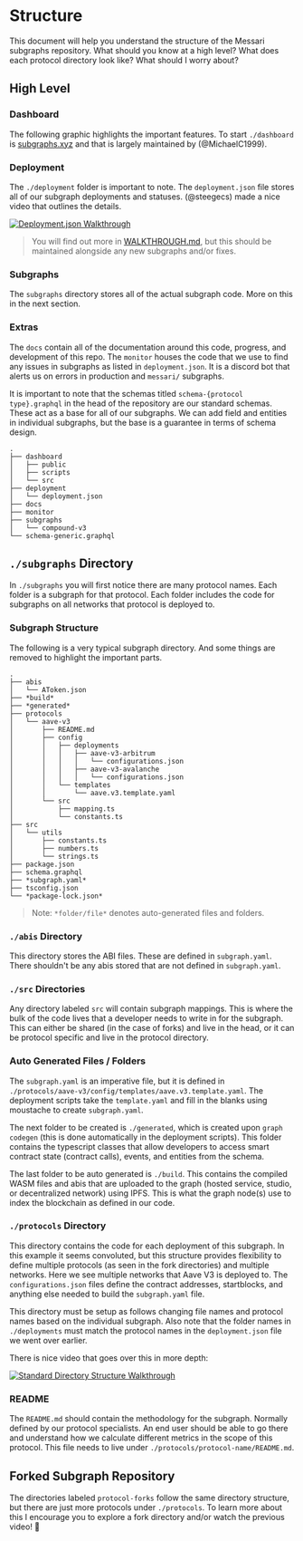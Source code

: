 # Structure

This document will help you understand the structure of the Messari subgraphs repository. What should you know at a high level? What does each protocol directory look like? What should I worry about?

## High Level

### Dashboard

The following graphic highlights the important features. To start `./dashboard` is [subgraphs.xyz](https://subgraphs.messari.io/) and that is largely maintained by (@MichaelC1999).

### Deployment

The `./deployment` folder is important to note. The `deployment.json` file stores all of our subgraph deployments and statuses. (@steegecs) made a nice video that outlines the details.

[![Deployment.json Walkthrough](https://img.youtube.com/vi/cgCNkRmM4NM/0.jpg)](https://youtu.be/cgCNkRmM4NM)

> You will find out more in [WALKTHROUGH.md](./WALKTHROUGH.md), but this should be maintained alongside any new subgraphs and/or fixes.

### Subgraphs

The `subgraphs` directory stores all of the actual subgraph code. More on this in the next section.

### Extras

The `docs` contain all of the documentation around this code, progress, and development of this repo. The `monitor` houses the code that we use to find any issues in subgraphs as listed in `deployment.json`. It is a discord bot that alerts us on errors in production and `messari/` subgraphs.

It is important to note that the schemas titled `schema-{protocol type}.graphql` in the head of the repository are our standard schemas. These act as a base for all of our subgraphs. We can add field and entities in individual subgraphs, but the base is a guarantee in terms of schema design.

```
.
├── dashboard
│   ├── public
│   ├── scripts
│   └── src
├── deployment
│   └── deployment.json
├── docs
├── monitor
├── subgraphs
│   └── compound-v3
└── schema-generic.graphql
```

## `./subgraphs` Directory

In `./subgraphs` you will first notice there are many protocol names. Each folder is a subgraph for that protocol. Each folder includes the code for subgraphs on all networks that protocol is deployed to.

### Subgraph Structure

The following is a very typical subgraph directory. And some things are removed to highlight the important parts.

```
.
├── abis
│   └── AToken.json
├── *build*
├── *generated*
├── protocols
│   └── aave-v3
│       ├── README.md
│       ├── config
│       │   ├── deployments
│       │   │   ├── aave-v3-arbitrum
│       │   │   │   └── configurations.json
│       │   │   ├── aave-v3-avalanche
│       │   │   │   └── configurations.json
│       │   └── templates
│       │       └── aave.v3.template.yaml
│       └── src
│           ├── mapping.ts
│           └── constants.ts
├── src
│   └── utils
│       ├── constants.ts
│       ├── numbers.ts
│       └── strings.ts
├── package.json
├── schema.graphql
├── *subgraph.yaml*
├── tsconfig.json
└── *package-lock.json*
```

> Note: `*folder/file*` denotes auto-generated files and folders.

### `./abis` Directory

This directory stores the ABI files. These are defined in `subgraph.yaml`. There shouldn't be any abis stored that are not defined in `subgraph.yaml`.

### `./src` Directories

Any directory labeled `src` will contain subgraph mappings. This is where the bulk of the code lives that a developer needs to write in for the subgraph. This can either be shared (in the case of forks) and live in the head, or it can be protocol specific and live in the protocol directory.

### Auto Generated Files / Folders

The `subgraph.yaml` is an imperative file, but it is defined in `./protocols/aave-v3/config/templates/aave.v3.template.yaml`. The deployment scripts take the `template.yaml` and fill in the blanks using moustache to create `subgraph.yaml`.

The next folder to be created is `./generated`, which is created upon `graph codegen` (this is done automatically in the deployment scripts). This folder contains the typescript classes that allow developers to access smart contract state (contract calls), events, and entities from the schema.

The last folder to be auto generated is `./build`. This contains the compiled WASM files and abis that are uploaded to the graph (hosted service, studio, or decentralized network) using IPFS. This is what the graph node(s) use to index the blockchain as defined in our code.

### `./protocols` Directory

This directory contains the code for each deployment of this subgraph. In this example it seems convoluted, but this structure provides flexibility to define multiple protocols (as seen in the fork directories) and multiple networks. Here we see multiple networks that Aave V3 is deployed to. The `configurations.json` files define the contract addresses, startblocks, and anything else needed to build the `subgraph.yaml` file.

This directory must be setup as follows changing file names and protocol names based on the individual subgraph. Also note that the folder names in `./deployments` must match the protocol names in the `deployment.json` file we went over earlier.

There is nice video that goes over this in more depth:

[![Standard Directory Structure Walkthrough](https://img.youtube.com/vi/i3VAQYFMwEI/0.jpg)](https://youtu.be/i3VAQYFMwEI)

### README

The `README.md` should contain the methodology for the subgraph. Normally defined by our protocol specialists. An end user should be able to go there and understand how we calculate different metrics in the scope of this protocol. This file needs to live under `./protocols/protocol-name/README.md`.

## Forked Subgraph Repository

The directories labeled `protocol-forks` follow the same directory structure, but there are just more protocols under `./protocols`. To learn more about this I encourage you to explore a fork directory and/or watch the previous video! 👾
